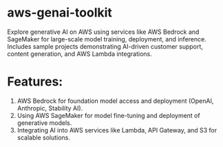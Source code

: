 # aws-genai-toolkit
Explore generative AI on AWS using services like AWS Bedrock and SageMaker for large-scale model training, deployment, and inference. Includes sample projects demonstrating AI-driven customer support, content generation, and AWS Lambda integrations.

# Features:

1. AWS Bedrock for foundation model access and deployment (OpenAI, Anthropic, Stability AI).
2. Using AWS SageMaker for model fine-tuning and deployment of generative models.
3. Integrating AI into AWS services like Lambda, API Gateway, and S3 for scalable solutions.
